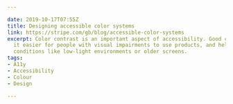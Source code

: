 ```yaml
---

date: 2019-10-17T07:55Z
title: Designing accessible color systems
link: https://stripe.com/gb/blog/accessible-color-systems
excerpt: Color contrast is an important aspect of accessibility. Good contrast makes
  it easier for people with visual impairments to use products, and helps in imperfect
  conditions like low-light environments or older screens.
tags:
- A11y
- Accessibility
- Colour
- Design

---
```

